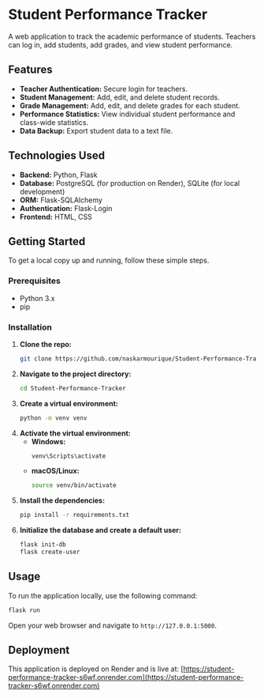 # Student Performance Tracker

A web application to track the academic performance of students. Teachers can log in, add students, add grades, and view student performance.

## Features

*   **Teacher Authentication:** Secure login for teachers.
*   **Student Management:** Add, edit, and delete student records.
*   **Grade Management:** Add, edit, and delete grades for each student.
*   **Performance Statistics:** View individual student performance and class-wide statistics.
*   **Data Backup:** Export student data to a text file.

## Technologies Used

*   **Backend:** Python, Flask
*   **Database:** PostgreSQL (for production on Render), SQLite (for local development)
*   **ORM:** Flask-SQLAlchemy
*   **Authentication:** Flask-Login
*   **Frontend:** HTML, CSS

## Getting Started

To get a local copy up and running, follow these simple steps.

### Prerequisites

*   Python 3.x
*   pip

### Installation

1.  **Clone the repo:**
    ```sh
    git clone https://github.com/naskarmourique/Student-Performance-Tracker.git
    ```
2.  **Navigate to the project directory:**
    ```sh
    cd Student-Performance-Tracker
    ```
3.  **Create a virtual environment:**
    ```sh
    python -m venv venv
    ```
4.  **Activate the virtual environment:**
    *   **Windows:**
        ```sh
        venv\Scripts\activate
        ```
    *   **macOS/Linux:**
        ```sh
        source venv/bin/activate
        ```
5.  **Install the dependencies:**
    ```sh
    pip install -r requirements.txt
    ```
6.  **Initialize the database and create a default user:**
    ```sh
    flask init-db
    flask create-user
    ```

## Usage

To run the application locally, use the following command:

```sh
flask run
```

Open your web browser and navigate to `http://127.0.0.1:5000`.

## Deployment

This application is deployed on Render and is live at:
[https://student-performance-tracker-s6wf.onrender.com](https://student-performance-tracker-s6wf.onrender.com)
